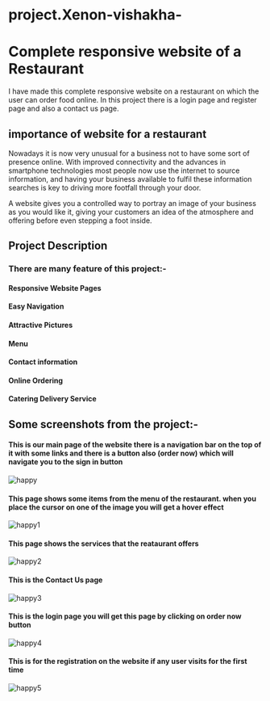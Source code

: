 # project.Xenon-vishakha-
# Complete responsive website of a Restaurant
I have made this complete responsive website on a restaurant on which the user can order food online. In this project there is a login page and register page and also a contact us page. 
## importance of website for a restaurant
Nowadays it is now very unusual for a business not to have some sort of presence online. With improved connectivity and the advances in smartphone technologies most people now use the internet to source information, and having your business available to fulfil these information searches is key to driving more footfall through your door.

A website gives you a controlled way to portray an image of your business as you would like it, giving your customers an idea of the atmosphere and offering before even stepping a foot inside.
## Project Description
### There are many feature of this project:-
#### Responsive Website Pages
#### Easy Navigation
#### Attractive Pictures
#### Menu
#### Contact information
#### Online Ordering
#### Catering Delivery Service
## Some screenshots from the project:-
#### This is our main page of the  website there is a navigation bar on the top of it with some links and there is a button also (order now) which will navigate you to the sign in button
![happy](https://user-images.githubusercontent.com/102427698/196842854-6017a8e5-7a39-4b1b-ac3b-1126c24f55a6.PNG)
#### This page shows some items from the menu of the restaurant. when you place the cursor on one of the image you will get a hover effect
![happy1](https://user-images.githubusercontent.com/102427698/196842987-075e3c55-4bc1-4c09-a53d-59c344838357.PNG)
#### This page shows the services that the reataurant offers 
![happy2](https://user-images.githubusercontent.com/102427698/196843059-7d3cf1b8-5718-4a6a-bbbe-fb26aa06e0f7.PNG)
#### This is the Contact Us page 
![happy3](https://user-images.githubusercontent.com/102427698/196843094-d3459546-78e8-40de-93bb-7739a3fb695a.PNG)
#### This is the login page you will get this page by clicking on order now button
![happy4](https://user-images.githubusercontent.com/102427698/196843130-cad4636a-228c-4c2d-8d7f-8c2ca41accb8.PNG)
#### This is for the registration on the website if any user visits for the first time
![happy5](https://user-images.githubusercontent.com/102427698/196843149-e1e7996f-ea60-4f4a-808f-763bfc501050.PNG)

